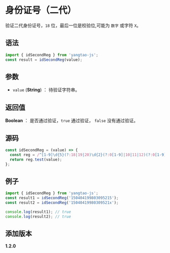 # 身份证号（二代）

验证二代身份证号，`18` 位，最后一位是校验位,可能为 `数字` 或字符 `X`。

## 语法

```js
import { idSecondReg } from 'yangtao-js';
const result = idSecondReg(value);
```

## 参数

- `value` (**String**) ： 待验证字符串。

## 返回值

**Boolean** ： 是否通过验证，`true` 通过验证， `false` 没有通过验证。

## 源码

```js
const idSecondReg = (value) => {
  const reg = /^[1-9]\d{5}(?:18|19|20)\d{2}(?:0[1-9]|10|11|12)(?:0[1-9]|[1-2]\d|30|31)\d{3}[\dXx]$/;
  return reg.test(value);
};
```

## 例子

```js
import { idSecondReg } from 'yangtao-js';
const result1 = idSecondReg('150404199803095215');
const result2 = idSecondReg('15040419980309521x');

console.log(result1); // true
console.log(result2); // true
```

## 添加版本

**1.2.0**
